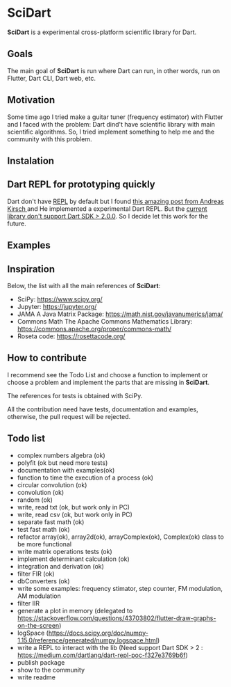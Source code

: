 # SciDart

**SciDart** is a experimental cross-platform scientific library for Dart.

## Goals
The main goal of **SciDart** is run where Dart can run, in other words, run on Flutter, Dart CLI, Dart web, etc.

## Motivation
Some time ago I tried make a guitar tuner (frequency estimator) with Flutter and I faced with the problem: Dart dind't have scientific library with main scientific algorithms. 
So, I tried implement something to help me and the community with this problem.

## Instalation


## Dart REPL for prototyping quickly
Dart don't have [REPL](https://en.wikipedia.org/wiki/Read%E2%80%93eval%E2%80%93print_loop) by default but I found [this amazing post from Andreas Kirsch
](https://medium.com/dartlang/dart-repl-poc-f327e3769b6f) and He implemented a experimental Dart REPL. 
But the [current library don't support Dart SDK > 2.0.0](https://github.com/BlackHC/dart_repl/issues/5). 
So I decide let this work for the future.

## Examples


## Inspiration
Below, the list with all the main references of **SciDart**:

* SciPy: https://www.scipy.org/
* Jupyter: https://jupyter.org/
* JAMA A Java Matrix Package: https://math.nist.gov/javanumerics/jama/
* Commons Math The Apache Commons Mathematics Library: https://commons.apache.org/proper/commons-math/
* Roseta code: https://rosettacode.org/

## How to contribute
I recommend see the Todo List and choose a function to implement or choose a problem and implement the parts that are missing in **SciDart**.

The references for tests is obtained with SciPy.

All the contribution need have tests, documentation and examples, otherwise, the pull request will be rejected.

## Todo list
* complex numbers algebra (ok)
* polyfit (ok but need more tests)
* documentation with examples(ok)
* function to time the execution of a process (ok)
* circular convolution (ok)
* convolution (ok)
* random (ok)
* write, read txt (ok, but work only in PC)
* write, read csv (ok, but work only in PC)
* separate fast math (ok)
* test fast math (ok)
* refactor array(ok), array2d(ok), arrayComplex(ok), Complex(ok) class to be more functional
* write matrix operations tests (ok)
* implement determinant calculation (ok)
* integration and derivation (ok)
* filter FIR (ok)
* dbConverters (ok)
* write some examples: frequency stimator, step counter, FM modulation, AM modulation
* filter IIR
* generate a plot in memory (delegated to https://stackoverflow.com/questions/43703802/flutter-draw-graphs-on-the-screen)
* logSpace (https://docs.scipy.org/doc/numpy-1.15.0/reference/generated/numpy.logspace.html)
* write a REPL to interact with the lib (Need support Dart SDK > 2 : https://medium.com/dartlang/dart-repl-poc-f327e3769b6f)
* publish package
* show to the community
* write readme